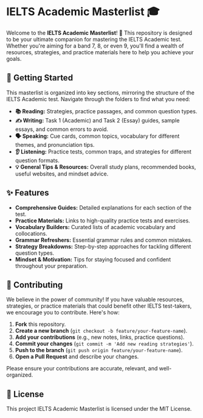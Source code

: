 # IELTS Academic Masterlist 🎓

Welcome to the **IELTS Academic Masterlist**! 🎉 This repository is designed to be your ultimate companion for mastering the IELTS Academic test. Whether you're aiming for a band 7, 8, or even 9, you'll find a wealth of resources, strategies, and practice materials here to help you achieve your goals.

## 🚀 Getting Started

This masterlist is organized into key sections, mirroring the structure of the IELTS Academic test. Navigate through the folders to find what you need:

- **📚 Reading:** Strategies, practice passages, and common question types.
- **✍️ Writing:** Task 1 (Academic) and Task 2 (Essay) guides, sample essays, and common errors to avoid.
- **🗣️ Speaking:** Cue cards, common topics, vocabulary for different themes, and pronunciation tips.
- **👂 Listening:** Practice tests, common traps, and strategies for different question formats.
- **💡 General Tips & Resources:** Overall study plans, recommended books, useful websites, and mindset advice.

## ✨ Features

- **Comprehensive Guides:** Detailed explanations for each section of the test.
- **Practice Materials:** Links to high-quality practice tests and exercises.
- **Vocabulary Builders:** Curated lists of academic vocabulary and collocations.
- **Grammar Refreshers:** Essential grammar rules and common mistakes.
- **Strategy Breakdowns:** Step-by-step approaches for tackling different question types.
- **Mindset & Motivation:** Tips for staying focused and confident throughout your preparation.

## 🤝 Contributing

We believe in the power of community! If you have valuable resources, strategies, or practice materials that could benefit other IELTS test-takers, we encourage you to contribute. Here's how:

1.  **Fork** this repository.
2.  **Create a new branch** (`git checkout -b feature/your-feature-name`).
3.  **Add your contributions** (e.g., new notes, links, practice questions).
4.  **Commit your changes** (`git commit -m 'Add new reading strategies'`).
5.  **Push to the branch** (`git push origin feature/your-feature-name`).
6.  **Open a Pull Request** and describe your changes.

Please ensure your contributions are accurate, relevant, and well-organized.

## 📄 License

This project IELTS Academic Masterlist is licensed under the MIT License.
